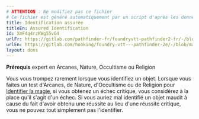 ```yaml
---
# ATTENTION : Ne modifiez pas ce fichier
# Ce fichier est généré automatiquement par un script d'après les données du module Foundry VTT officiel et de sa traduction
title: Identification assurée
titleEn: Assured Identification
id: XmF4q4rzKWg55vG4
urlFr: https://gitlab.com/pathfinder-fr/foundryvtt-pathfinder2-fr/-/blob/master/data/feats/XmF4q4rzKWg55vG4.htm
urlEn: https://gitlab.com/hooking/foundry-vtt---pathfinder-2e/-/blob/master/packs/data/feats.db/assured-identification.json
layout: dons
---
```

**Prérequis** expert en Arcanes, Nature, Occultisme ou Religion

Vous vous trompez rarement lorsque vous identifiez un objet. Lorsque vous faites un test d'Arcanes, de Nature, d'Occultisme ou de Religion pour [Identifier la magie](../actions/identifier-la-magie.md), si vous obtenez un échec critique, vous considérez à la place qu'il s'agit d'un échec. Si vous auriez mal identifié un objet maudit à cause du fait d'avoir obtenu une réussite au lieu d'une réussite critique, vous ne pouvez tout simplement pas l'identifier.
